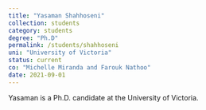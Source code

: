 ```yaml
---
title: "Yasaman Shahhoseni"
collection: students
category: students
degree: "Ph.D"
permalink: /students/shahhoseni
uni: "University of Victoria"
status: current
co: "Michelle Miranda and Farouk Nathoo"
date: 2021-09-01
---
```


Yasaman is a Ph.D. candidate at the University of Victoria. 
